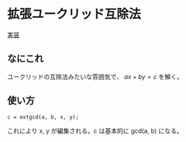 # 拡張ユークリッド互除法
[実装](https://github.com/Oxojo/Oxojo-Library/blob/main/Math/extgcd.cpp)

## なにこれ
ユークリッドの互除法みたいな雰囲気で、 $ax + by = c$ を解く。

## 使い方
```
c = extgcd(a, b, x, y);
```
これにより x, y が編集される。c は基本的に gcd(a, b) になる。
